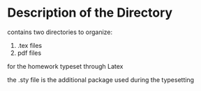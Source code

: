 # Description of the Directory

contains two directories to organize:

1. .tex files
2. pdf files

for the homework typeset through Latex

the .sty file is the additional package used during the typesetting
